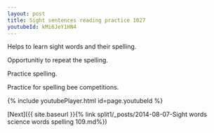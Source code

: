 ```yaml
---
layout: post
title: Sight sentences reading practice 1027
youtubeId: kMi6JeY1HN4
---
```

 
 
Helps to learn sight words and their spelling.

Opportunitiy to repeat the spelling. 

Practice spelling. 
 
Practice for spelling bee competitions. 
 
{% include youtubePlayer.html id=page.youtubeId %}
 
 

[Next]({{ site.baseurl }}{% link  split1/_posts/2014-08-07-Sight words science words spelling 109.md%})
 
